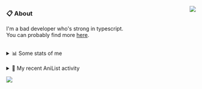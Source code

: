 <a href="https://discord.com/users/338718840873811979"><img align="right" src="https://lanyard-profile-readme.vercel.app/api/338718840873811979?bg=00000000" /></a>

### 📋 About

I'm a bad developer who's strong in typescript. \
You can probably find more [here](https://pxseu.com/about).
<!--
### 🦊Fox

![](https://pxseu.loves.moe/2ELJv3at3.gif)

### 📱 Contact

[🌐 website](https://www.pxseu.com) \
[📧 email](mailto:contact.pxseu@gmail.com)
-->

<br />

<details>
  <summary>📊 Some stats of me</summary>
  
![My github stats!](https://github-readme-stats.vercel.app/api?username=pxseu&show_icons=true&custom_title=My%20Github%20Stats:&line_height=33&include_all_commits=true&bg_color=00000000&title_color=00CCAA&text_color=dddddd&hide_border=true&hide_title=true) \
![My top langauges](https://github-readme-stats.vercel.app/api/top-langs?username=pxseu&show_icons=true&layout=compact&card_width=645&bg_color=00000000&title_color=00CCAA&text_color=dddddd&hide_border=true&hide_title=true) 
</details>

<br />

<details>
  <summary>🌸 My recent AniList activity</summary>
  
<!-- ANILIST_ACTIVITY:start -->

-   📺 Watched episode 10 of [The Detective Is Already Dead](https://anilist.co/anime/128712) (17:29, 05 September 2021)
-   📺 Watched episode 22 of [Tokyo Revengers](https://anilist.co/anime/120120) (21:51, 04 September 2021)
-   📺 Watched episode 5 of [The Great Jahy Will Not Be Defeated!](https://anilist.co/anime/132456) (21:50, 04 September 2021)
-   📖 Read chapter 35 of [My Dress-Up Darling](https://anilist.co/manga/101583) (12:23, 02 September 2021)
-   📺 Watched episode 4 of [The Great Jahy Will Not Be Defeated!](https://anilist.co/anime/132456) (17:01, 01 September 2021)

<!-- ANILIST_ACTIVITY:end -->
</details>



![](https://komarev.com/ghpvc/?username=pxseu&color=ff69b4)


